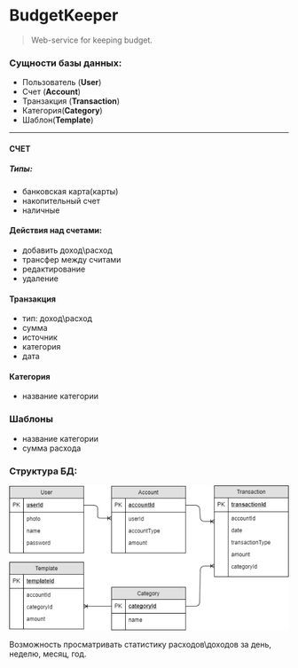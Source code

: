# BudgetKeeper
> Web-service for keeping budget.

### Сущности базы данных:
* Пользователь (**User**)
* Счет (**Account**)
* Транзакция (**Transaction**)
* Категория(**Category**)
* Шаблон(**Template**)
---
#### СЧЕТ 
##### Типы:
* банковская карта(карты)
* накопительный счет
* наличные
#### Действия над счетами:
* добавить доход\расход
* трансфер между считами
* редактирование
* удаление

#### Транзакция
* тип: доход\расход
* сумма
* источник
* категория
* дата

#### Категория
* название категории

### Шаблоны
* название категории
* сумма расхода

### Структура БД:
![alt text](https://github.com/kilfat/BudgetKeeper/raw/master/resources/DB.png "Структура базы данных")

Возможность просматривать статистику расходов\доходов за день, неделю, месяц, год.

